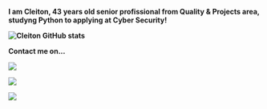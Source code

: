 <b>I am Cleiton, 43 years old senior profissional from Quality & Projects area, studyng Python to applying at Cyber Security!<b/>

![Cleiton GitHub stats](https://github-readme-stats.vercel.app/api?username=destinyendless&show_icons=true&theme=dark)

Contact me on... <br>

<img src="https://img.shields.io/badge/WhatsApp-25D366?style=for-the-badge&logo=whatsapp&logoColor=white"/><br>
 
<a href="mailto:cleitonmoraisdemelo+github@gmail.com"><img src="https://img.shields.io/badge/Gmail-D14836?style=for-the-badge&logo=gmail&logoColor=white" target="_blank"></a><br>

<a href="https://www.linkedin.com/in/cleitonmoraisdemelo"><img src="https://img.shields.io/badge/LinkedIn-0077B5?style=for-the-badge&logo=linkedin&logoColor=white" target="_blank"></a>
